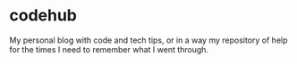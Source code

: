 # codehub
My personal blog with code and tech tips, or in a way my repository of help for the times I need to remember what I went through.
